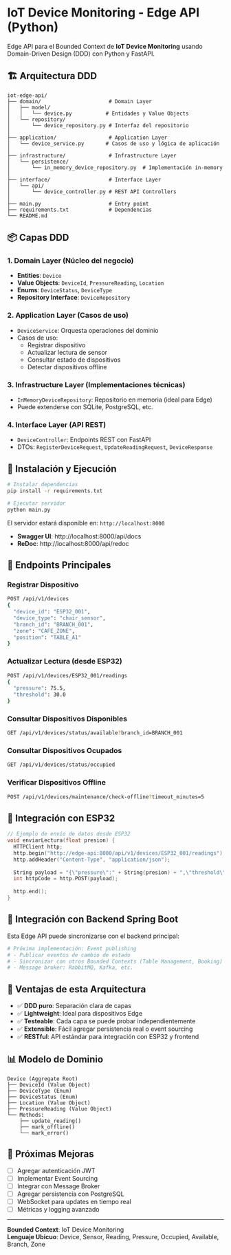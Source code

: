 # IoT Device Monitoring - Edge API (Python)

Edge API para el Bounded Context de **IoT Device Monitoring** usando Domain-Driven Design (DDD) con Python y FastAPI.

## 🏗️ Arquitectura DDD

```
iot-edge-api/
├── domain/                      # Domain Layer
│   ├── model/
│   │   └── device.py           # Entidades y Value Objects
│   └── repository/
│       └── device_repository.py # Interfaz del repositorio
│
├── application/                 # Application Layer
│   └── device_service.py       # Casos de uso y lógica de aplicación
│
├── infrastructure/              # Infrastructure Layer
│   └── persistence/
│       └── in_memory_device_repository.py  # Implementación in-memory
│
├── interface/                   # Interface Layer
│   └── api/
│       └── device_controller.py # REST API Controllers
│
├── main.py                      # Entry point
├── requirements.txt             # Dependencias
└── README.md
```

## 📦 Capas DDD

### 1. **Domain Layer** (Núcleo del negocio)
- **Entities**: `Device`
- **Value Objects**: `DeviceId`, `PressureReading`, `Location`
- **Enums**: `DeviceStatus`, `DeviceType`
- **Repository Interface**: `DeviceRepository`

### 2. **Application Layer** (Casos de uso)
- `DeviceService`: Orquesta operaciones del dominio
- Casos de uso:
  - Registrar dispositivo
  - Actualizar lectura de sensor
  - Consultar estado de dispositivos
  - Detectar dispositivos offline

### 3. **Infrastructure Layer** (Implementaciones técnicas)
- `InMemoryDeviceRepository`: Repositorio en memoria (ideal para Edge)
- Puede extenderse con SQLite, PostgreSQL, etc.

### 4. **Interface Layer** (API REST)
- `DeviceController`: Endpoints REST con FastAPI
- DTOs: `RegisterDeviceRequest`, `UpdateReadingRequest`, `DeviceResponse`

## 🚀 Instalación y Ejecución

```bash
# Instalar dependencias
pip install -r requirements.txt

# Ejecutar servidor
python main.py
```

El servidor estará disponible en: `http://localhost:8000`

- **Swagger UI**: http://localhost:8000/api/docs
- **ReDoc**: http://localhost:8000/api/redoc

## 📡 Endpoints Principales

### Registrar Dispositivo
```bash
POST /api/v1/devices
{
  "device_id": "ESP32_001",
  "device_type": "chair_sensor",
  "branch_id": "BRANCH_001",
  "zone": "CAFE_ZONE",
  "position": "TABLE_A1"
}
```

### Actualizar Lectura (desde ESP32)
```bash
POST /api/v1/devices/ESP32_001/readings
{
  "pressure": 75.5,
  "threshold": 30.0
}
```

### Consultar Dispositivos Disponibles
```bash
GET /api/v1/devices/status/available?branch_id=BRANCH_001
```

### Consultar Dispositivos Ocupados
```bash
GET /api/v1/devices/status/occupied
```

### Verificar Dispositivos Offline
```bash
POST /api/v1/devices/maintenance/check-offline?timeout_minutes=5
```

## 🔗 Integración con ESP32

```cpp
// Ejemplo de envío de datos desde ESP32
void enviarLectura(float presion) {
  HTTPClient http;
  http.begin("http://edge-api:8000/api/v1/devices/ESP32_001/readings");
  http.addHeader("Content-Type", "application/json");
  
  String payload = "{\"pressure\":" + String(presion) + ",\"threshold\":30.0}";
  int httpCode = http.POST(payload);
  
  http.end();
}
```

## 🔄 Integración con Backend Spring Boot

Esta Edge API puede sincronizarse con el backend principal:

```python
# Próxima implementación: Event publishing
# - Publicar eventos de cambio de estado
# - Sincronizar con otros Bounded Contexts (Table Management, Booking)
# - Message broker: RabbitMQ, Kafka, etc.
```

## 🎯 Ventajas de esta Arquitectura

- ✅ **DDD puro**: Separación clara de capas
- ✅ **Lightweight**: Ideal para dispositivos Edge
- ✅ **Testeable**: Cada capa se puede probar independientemente
- ✅ **Extensible**: Fácil agregar persistencia real o event sourcing
- ✅ **RESTful**: API estándar para integración con ESP32 y frontend

## 📊 Modelo de Dominio

```
Device (Aggregate Root)
├── DeviceId (Value Object)
├── DeviceType (Enum)
├── DeviceStatus (Enum)
├── Location (Value Object)
├── PressureReading (Value Object)
└── Methods:
    ├── update_reading()
    ├── mark_offline()
    └── mark_error()
```

## 🔐 Próximas Mejoras

- [ ] Agregar autenticación JWT
- [ ] Implementar Event Sourcing
- [ ] Integrar con Message Broker
- [ ] Agregar persistencia con PostgreSQL
- [ ] WebSocket para updates en tiempo real
- [ ] Métricas y logging avanzado

---

**Bounded Context**: IoT Device Monitoring  
**Lenguaje Ubicuo**: Device, Sensor, Reading, Pressure, Occupied, Available, Branch, Zone